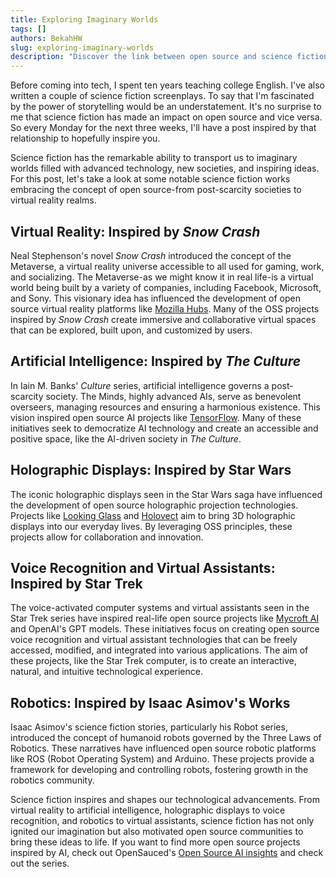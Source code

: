 ```yaml
---
title: Exploring Imaginary Worlds
tags: []
authors: BekahHW
slug: exploring-imaginary-worlds
description: "Discover the link between open source and science fiction in our blog series. Join us as we delve into the imaginative worlds crafted by authors, the impact of open source on collaborative world-building, and the creative contributions of fans. Explore the convergence of fiction and technology, and uncover the transformative power of open source in shaping science fiction narratives."
---
```


Before coming into tech, I spent ten years teaching college English. I've also written a couple of science fiction screenplays. To say that I'm fascinated by the power of storytelling would be an understatement. It's no surprise to me that science fiction has made an impact on open source and vice versa. So every Monday for the next three weeks, I'll have a post inspired by that relationship to hopefully inspire you.

<!-- truncate -->

Science fiction has the remarkable ability to transport us to imaginary worlds filled with advanced technology, new societies, and inspiring ideas. For this post, let's take a look at some notable science fiction works embracing the concept of open source-from post-scarcity societies to virtual reality realms.

## Virtual Reality: Inspired by *Snow Crash*

Neal Stephenson's novel *Snow Crash* introduced the concept of the Metaverse, a virtual reality universe accessible to all used for gaming, work, and socializing. The Metaverse-as we might know it in real life-is a virtual world being built by a variety of companies, including Facebook, Microsoft, and Sony. This visionary idea has influenced the development of open source virtual reality platforms like [Mozilla Hubs](https://hubs.mozilla.com/). Many of the OSS projects inspired by *Snow Crash* create immersive and collaborative virtual spaces that can be explored, built upon, and customized by users.

## Artificial Intelligence: Inspired by *The Culture*

In Iain M. Banks' *Culture* series, artificial intelligence governs a post-scarcity society. The Minds, highly advanced AIs, serve as benevolent overseers, managing resources and ensuring a harmonious existence. This vision inspired open source AI projects like [TensorFlow](https://github.com/tensorflow). Many of these initiatives seek to democratize AI technology and create an accessible and positive space, like the AI-driven society in *The Culture*.

## Holographic Displays: Inspired by Star Wars

The iconic holographic displays seen in the Star Wars saga have influenced the development of open source holographic projection technologies. Projects like [Looking Glass](https://lookingglassfactory.com/) and [Holovect](https://lookingglassfactory.com/) aim to bring 3D holographic displays into our everyday lives. By leveraging OSS principles, these projects allow for collaboration and innovation.

## Voice Recognition and Virtual Assistants: Inspired by Star Trek

The voice-activated computer systems and virtual assistants seen in the Star Trek series have inspired real-life open source projects like [Mycroft AI](https://github.com/MycroftAI) and OpenAI's GPT models. These initiatives focus on creating open source voice recognition and virtual assistant technologies that can be freely accessed, modified, and integrated into various applications. The aim of these projects, like the Star Trek computer, is to create an interactive, natural, and intuitive technological experience.

## Robotics: Inspired by Isaac Asimov's Works

Isaac Asimov's science fiction stories, particularly his Robot series, introduced the concept of humanoid robots governed by the Three Laws of Robotics. These narratives have influenced open source robotic platforms like ROS (Robot Operating System) and Arduino. These projects provide a framework for developing and controlling robots, fostering growth in the robotics community.

Science fiction inspires and shapes our technological advancements. From virtual reality to artificial intelligence, holographic displays to voice recognition, and robotics to virtual assistants, science fiction has not only ignited our imagination but also motivated open source communities to bring these ideas to life. If you want to find more open source projects inspired by AI, check out OpenSauced's [Open Source AI insights](https://insights.opensauced.pizza/ai/) and check out the series.
